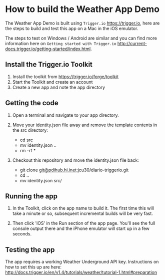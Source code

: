 How to build the Weather App Demo
=================================

The Weather App Demo is built using `Trigger.io` <https://trigger.io>, here are the steps to build and test this app on a Mac in the iOS emulator.

The steps to test on Windows / Android are similar and you can find more information here on `Getting started with Trigger.io` <http://current-docs.trigger.io/getting-started/index.html>.

Install the Trigger.io Toolkit
-------------------------------

1. Install the toolkit from https://trigger.io/forge/toolkit
2. Start the Toolkit and create an account
3. Create a new app and note the app directory

Getting the code
----------------

1. Open a terminal and navigate to your app directory.
2. Move your identity.json file away and remove the template contents in the src directory:

   * cd src
   * mv identity.json ..
   * rm -rf *

3. Checkout this repository and move the identity.json file back:

   * git clone git@pdihub.hi.inet:jcu30/diario-triggerio.git
   * cd ..
   * mv identity.json src/

Running the app
---------------

1. In the Toolkit, click on the app name to build it. The first time this will take a minute or so, subsequent incremental builds will be very fast.

2. Then click 'iOS' in the Run section of the app page. You'll see the full console output there and the iPhone emulator will start up in a few seconds.

Testing the app
---------------

The app requires a working Weather Underground API key. Instructions on how to set this up are here: <http://docs.trigger.io/en/v1.4/tutorials/weather/tutorial-1.html#preparation>